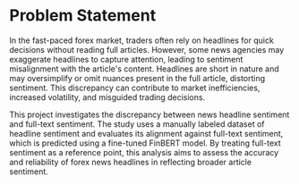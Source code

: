 # Problem Statement

In the fast-paced forex market, traders often rely on headlines for quick decisions without reading full articles. However, some news agencies may exaggerate headlines to capture attention, leading to sentiment misalignment with the article's content. Headlines are short in nature and may oversimplify or omit nuances present in the full article, distorting sentiment. This discrepancy can contribute to market inefficiencies, increased volatility, and misguided trading decisions.

This project investigates the discrepancy between news headline sentiment and full-text sentiment. The study uses a manually labeled dataset of headline sentiment and evaluates its alignment against full-text sentiment, which is predicted using a fine-tuned FinBERT model. By treating full-text sentiment as a reference point, this analysis aims to assess the accuracy and reliability of forex news headlines in reflecting broader article sentiment.
